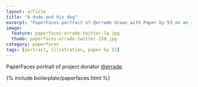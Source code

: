 ```yaml
---
layout: article
title: "A dude and his dog"
excerpt: "PaperFaces portrait of @errade drawn with Paper by 53 on an iPad."
image: 
  feature: paperfaces-errade-twitter-lg.jpg
  thumb: paperfaces-errade-twitter-150.jpg
category: paperfaces
tags: [portrait, illustration, paper by 53]
---
```


PaperFaces portrait of project donator [@errade](http://twitter.com/errade).

{% include boilerplate/paperfaces.html %}